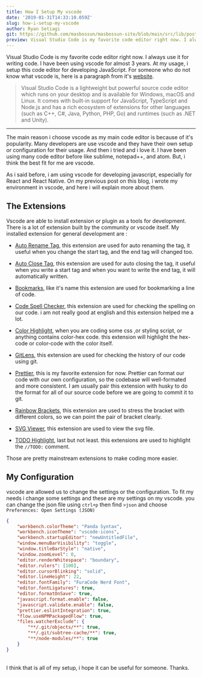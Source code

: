 ```yaml
---
title: How I Setup My vscode
date: '2019-01-31T14:33:10.059Z'
slug: how-i-setup-my-vscode
author: Ryan Setiagi
git: https://github.com/masbossun/masbossun-site/blob/main/src/lib/posts/how-i-setup-my-vscode.md
preview: Visual Studio Code is my favorite code editor right now. I always use it for writing code. I have been using vscode for almost 3 years. At my usage, i setup this code editor for developing JavaScript.
---
```


Visual Studio Code is my favorite code editor right now. I always use it for writing code. I have been using vscode for almost 3 years. At my usage, i setup this code editor for developing JavaScript. For someone who do not know what vscode is, here is a paragraph from it's [website](https://code.visualstudio.com/docs).

> Visual Studio Code is a lightweight but powerful source code editor which runs on your desktop and is available for Windows, macOS and Linux. It comes with built-in support for JavaScript, TypeScript and Node.js and has a rich ecosystem of extensions for other languages (such as C++, C#, Java, Python, PHP, Go) and runtimes (such as .NET and Unity).

---

The main reason i choose vscode as my main code editor is because of it's popularity. Many developers are use vscode and they have their own setup or configuration for their usage. And then i tried and i love it. I have been using many code editor before like sublime, notepad++, and atom. But, i think the best fit for me are vscode.

As i said before, i am using vscode for developing javascript, especially for React and React Native. On my previous post on this blog, i wrote my environment in vscode, and here i will explain more about them.

## The Extensions

Vscode are able to install extension or plugin as a tools for development. There is a lot of extension built by the community or vscode itself. My installed extension for general development are :

- [Auto Rename Tag](https://marketplace.visualstudio.com/items?itemName=formulahendry.auto-rename-tag), this extension are used for auto renaming the tag, it useful when you change the start tag, and the end tag will changed too.

- [Auto Close Tag](https://marketplace.visualstudio.com/items?itemName=formulahendry.auto-close-tag), this extension are used for auto closing the tag, it useful when you write a start tag and when you want to write the end tag, it will automatically written.
- [Bookmarks](https://marketplace.visualstudio.com/items?itemName=alefragnani.bookmarks), like it's name this extension are used for bookmarking a line of code.
- [Code Spell Checker](https://marketplace.visualstudio.com/items?itemName=streetsidesoftware.code-spell-checker), this extension are used for checking the spelling on our code. i am not really good at english and this extension helped me a lot.
- [Color Highlight](https://marketplace.visualstudio.com/items?itemName=naumovs.color-highlight), when you are coding some css ,or styling script, or anything contains color-hex code. this extension will highlight the hex-code or color-code with the color itself.
- [GitLens](https://marketplace.visualstudio.com/items?itemName=eamodio.gitlens), this extension are used for checking the history of our code using git.
- [Prettier](https://marketplace.visualstudio.com/items?itemName=esbenp.prettier-vscode), this is my favorite extension for now. Prettier can format our code with our own configuration, so the codebase will well-formated and more consistent. I am usually pair this extension with husky to do the format for all of our source code before we are going to commit it to git.
- [Rainbow Brackets](https://marketplace.visualstudio.com/items?itemName=2gua.rainbow-brackets), this extension are used to stress the bracket with different colors, so we can point the pair of bracket clearly.
- [SVG Viewer](https://marketplace.visualstudio.com/items?itemName=cssho.vscode-svgviewer), this extension are used to view the svg file.
- [TODO Highlight](https://marketplace.visualstudio.com/items?itemName=wayou.vscode-todo-highlight), last but not least. this extensions are used to highlight the `//TODO:` comment.

Those are pretty mainstream extensions to make coding more easier.

## My Configuration

vscode are allowed us to change the settings or the configuration. To fit my needs i change some settings and these are my settings on my vscode. you can change the json file using `ctrl+p` then find `>json` and choose `Preferences: Open Settings (JSON)`

```json
{
	"workbench.colorTheme": "Panda Syntax",
	"workbench.iconTheme": "vscode-icons",
	"workbench.startupEditor": "newUntitledFile",
	"window.menuBarVisibility": "toggle",
	"window.titleBarStyle": "native",
	"window.zoomLevel": 0,
	"editor.renderWhitespace": "boundary",
	"editor.rulers": [100],
	"editor.cursorBlinking": "solid",
	"editor.lineHeight": 22,
	"editor.fontFamily": "FuraCode Nerd Font",
	"editor.fontLigatures": true,
	"editor.formatOnSave": true,
	"javascript.format.enable": false,
	"javascript.validate.enable": false,
	"prettier.eslintIntegration": true,
	"flow.useNPMPackagedFlow": true,
	"files.watcherExclude": {
		"**/.git/objects/**": true,
		"**/.git/subtree-cache/**": true,
		"**/node-modules/**": true
	}
}
```

<br />I think that is all of my setup, i hope it can be useful for someone.
Thanks.
